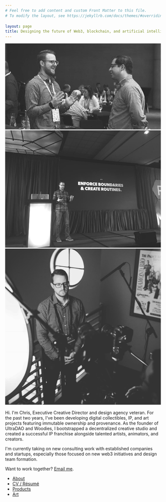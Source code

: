 ```yaml
---
# Feel free to add content and custom Front Matter to this file.
# To modify the layout, see https://jekyllrb.com/docs/themes/#overriding-theme-defaults

layout: page
title: Designing the future of Web3, blockchain, and artificial intelligence.
---
```


<div class="image-collage">
    <img src="/assets/images/cw-media-2.jpg" alt="">
    <img src="/assets/images/cw-media-1.jpg" alt="">
    <img src="/assets/images/cw-media-3.jpg" alt="">
</div>

Hi. I'm Chris, Executive Creative Director and design agency veteran. For the past two years, I've been developing digital collectibles, IP, and art projects featuring immutable ownership and provenance. As the founder of UltraDAO and Woodies, I bootstrapped a decentralized creative studio and created a successful IP franchise alongside talented artists, animators, and creators.

I'm currently taking on new consulting work with established companies and startups, especially those focused on new web3 initiatives and design team formation.

Want to work together? <a href="mailto:chris@ultradao.org">Email me</a>.

- [About](/about)
- [CV / Résumé](/resume)
- [Products](/products)
- [Art](/art)
